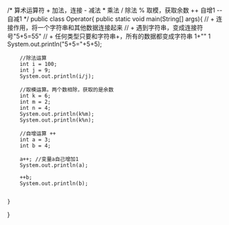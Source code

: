 /*
	算术运算符
	+ 加法，连接
	- 减法
	* 乘法
	/ 除法
	% 取模，获取余数
	++ 自增1
	-- 自减1
*/
public class Operator{
	public static void main(String[] args){
		// + 连接作用，将一个字符串和其他数据连接起来
		// + 遇到字符串，变成连接符号"5+5=55"
		// + 任何类型只要和字符串+，所有的数据都变成字符串 1+"" 1
		System.out.println("5+5="+5+5);
		
		//除法运算
		int i = 100;
		int j = 9;
		System.out.println(i/j);
		
		//取模运算。两个数相除，获取的是余数
		int k = 6;
		int m = 2;
		int n = 4;
		System.out.println(k%m);
		System.out.println(k%n);
		
		//自增运算 ++
		int a = 3;
		int b = 4;
		
		a++; //变量a自己增加1
		System.out.println(a);
		
		++b;
		System.out.println(b);
		
		
	}
}
